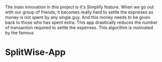 The main innovation in this project is it's Simplify feature. When we go out with our group of friends, it becomes really hard to settle the expneses as money is not spent by any single guy. And this money needs to be given back to those who has spent extra. This app drastically reduces the number of transaction required to settle the expenses. This algorithm is motivated by the famous 
# SplitWise-App
